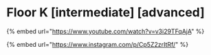 # Floor K \[intermediate] \[advanced]

{% embed url="https://www.youtube.com/watch?v=v3i29TFqAjA" %}

{% embed url="https://www.instagram.com/p/Cp5Z2zrItRf/" %}
